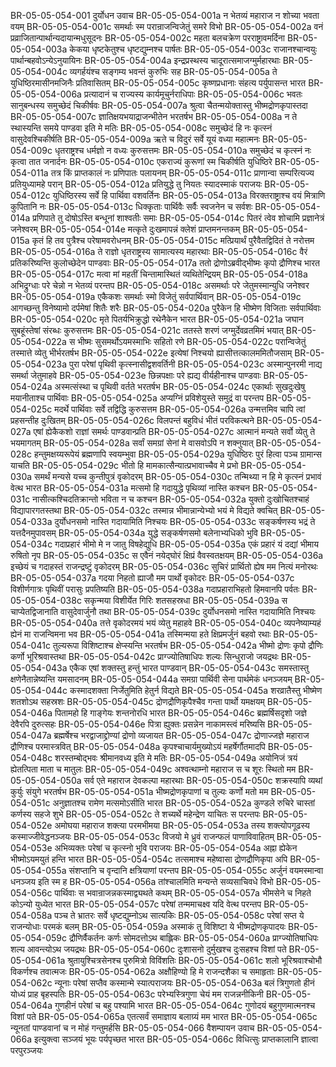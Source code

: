 BR-05-05-054-001	दुर्योधन उवाच
BR-05-05-054-001a	न भेतव्यं महाराज न शोच्या भवता वयम्
BR-05-05-054-001c	समर्थाः स्म परान्राजन्विजेतुं समरे विभो
BR-05-05-054-002a	वनं प्रव्राजितान्पार्थान्यदायान्मधुसूदनः
BR-05-05-054-002c	महता बलचक्रेण परराष्ट्रावमर्दिना
BR-05-05-054-003a	केकया धृष्टकेतुश्च धृष्टद्युम्नश्च पार्षतः
BR-05-05-054-003c	राजानश्चान्वयुः पार्थान्बहवोऽन्येऽनुयायिनः
BR-05-05-054-004a	इन्द्रप्रस्थस्य चादूरात्समाजग्मुर्महारथाः
BR-05-05-054-004c	व्यगर्हयंश्च सङ्गम्य भवन्तं कुरुभिः सह
BR-05-05-054-005a	ते युधिष्ठिरमासीनमजिनैः प्रतिवासितम्
BR-05-05-054-005c	कृष्णप्रधानाः संहत्य पर्युपासन्त भारत
BR-05-05-054-006a	प्रत्यादानं च राज्यस्य कार्यमूचुर्नराधिपाः
BR-05-05-054-006c	भवतः सानुबन्धस्य समुच्छेदं चिकीर्षवः
BR-05-05-054-007a	श्रुत्वा चैतन्मयोक्तास्तु भीष्मद्रोणकृपास्तदा
BR-05-05-054-007c	ज्ञातिक्षयभयाद्राजन्भीतेन भरतर्षभ
BR-05-05-054-008a	न ते स्थास्यन्ति समये पाण्डवा इति मे मतिः
BR-05-05-054-008c	समुच्छेदं हि नः कृत्स्नं वासुदेवश्चिकीर्षति
BR-05-05-054-009a	ऋते च विदुरं सर्वे यूयं वध्या महात्मनः
BR-05-05-054-009c	धृतराष्ट्रश्च धर्मज्ञो न वध्यः कुरुसत्तमः
BR-05-05-054-010a	समुच्छेदं च कृत्स्नं नः कृत्वा तात जनार्दनः
BR-05-05-054-010c	एकराज्यं कुरूणां स्म चिकीर्षति युधिष्ठिरे
BR-05-05-054-011a	तत्र किं प्राप्तकालं नः प्रणिपातः पलायनम्
BR-05-05-054-011c	प्राणान्वा सम्परित्यज्य प्रतियुध्यामहे परान्
BR-05-05-054-012a	प्रतियुद्धे तु नियतः स्यादस्माकं पराजयः
BR-05-05-054-012c	युधिष्ठिरस्य सर्वे हि पार्थिवा वशवर्तिनः
BR-05-05-054-013a	विरक्तराष्ट्राश्च वयं मित्राणि कुपितानि नः
BR-05-05-054-013c	धिक्कृताः पार्थिवैः सर्वैः स्वजनेन च सर्वशः
BR-05-05-054-014a	प्रणिपाते तु दोषोऽस्ति बन्धूनां शाश्वतीः समाः
BR-05-05-054-014c	पितरं त्वेव शोचामि प्रज्ञानेत्रं जनेश्वरम्
BR-05-05-054-014e	मत्कृते दुःखमापन्नं क्लेशं प्राप्तमनन्तकम्
BR-05-05-054-015a	कृतं हि तव पुत्रैश्च परेषामवरोधनम्
BR-05-05-054-015c	मत्प्रियार्थं पुरैवैतद्विदितं ते नरोत्तम
BR-05-05-054-016a	ते राज्ञो धृतराष्ट्रस्य सामात्यस्य महारथाः
BR-05-05-054-016c	वैरं प्रतिकरिष्यन्ति कुलोच्छेदेन पाण्डवाः
BR-05-05-054-017a	ततो द्रोणोऽब्रवीद्भीष्मः कृपो द्रौणिश्च भारत
BR-05-05-054-017c	मत्वा मां महतीं चिन्तामास्थितं व्यथितेन्द्रियम्
BR-05-05-054-018a	अभिद्रुग्धाः परे चेन्नो न भेतव्यं परन्तप
BR-05-05-054-018c	असमर्थाः परे जेतुमस्मान्युधि जनेश्वर
BR-05-05-054-019a	एकैकशः समर्थाः स्मो विजेतुं सर्वपार्थिवान्
BR-05-05-054-019c	आगच्छन्तु विनेष्यामो दर्पमेषां शितैः शरैः
BR-05-05-054-020a	पुरैकेन हि भीष्मेण विजिताः सर्वपार्थिवाः
BR-05-05-054-020c	मृते पितर्यभिक्रुद्धो रथेनैकेन भारत
BR-05-05-054-021a	जघान सुबहूंस्तेषां संरब्धः कुरुसत्तमः
BR-05-05-054-021c	ततस्ते शरणं जग्मुर्देवव्रतमिमं भयात्
BR-05-05-054-022a	स भीष्मः सुसमर्थोऽयमस्माभिः सहितो रणे
BR-05-05-054-022c	परान्विजेतुं तस्मात्ते व्येतु भीर्भरतर्षभ
BR-05-05-054-022e	इत्येषां निश्चयो ह्यासीत्तत्कालममितौजसाम्
BR-05-05-054-023a	पुरा परेषां पृथिवी कृत्स्नासीद्वशवर्तिनी
BR-05-05-054-023c	अस्मान्पुनरमी नाद्य समर्था जेतुमाहवे
BR-05-05-054-023e	छिन्नपक्षाः परे ह्यद्य वीर्यहीनाश्च पाण्डवाः
BR-05-05-054-024a	अस्मत्संस्था च पृथिवी वर्तते भरतर्षभ
BR-05-05-054-024c	एकार्थाः सुखदुःखेषु मयानीताश्च पार्थिवाः
BR-05-05-054-025a	अप्यग्निं प्रविशेयुस्ते समुद्रं वा परन्तप
BR-05-05-054-025c	मदर्थे पार्थिवाः सर्वे तद्विद्धि कुरुसत्तम
BR-05-05-054-026a	उन्मत्तमिव चापि त्वां प्रहसन्तीह दुःखितम्
BR-05-05-054-026c	विलपन्तं बहुविधं भीतं परविकत्थने
BR-05-05-054-027a	एषां ह्येकैकशो राज्ञां समर्थः पाण्डवान्प्रति
BR-05-05-054-027c	आत्मानं मन्यते सर्वो व्येतु ते भयमागतम्
BR-05-05-054-028a	सर्वां समग्रां सेनां मे वासवोऽपि न शक्नुयात्
BR-05-05-054-028c	हन्तुमक्षय्यरूपेयं ब्रह्मणापि स्वयम्भुवा
BR-05-05-054-029a	युधिष्ठिरः पुरं हित्वा पञ्च ग्रामान्स याचति
BR-05-05-054-029c	भीतो हि मामकात्सैन्यात्प्रभावाच्चैव मे प्रभो
BR-05-05-054-030a	समर्थं मन्यसे यच्च कुन्तीपुत्रं वृकोदरम्
BR-05-05-054-030c	तन्मिथ्या न हि मे कृत्स्नं प्रभावं वेत्थ भारत
BR-05-05-054-031a	मत्समो हि गदायुद्धे पृथिव्यां नास्ति कश्चन
BR-05-05-054-031c	नासीत्कश्चिदतिक्रान्तो भविता न च कश्चन
BR-05-05-054-032a	युक्तो दुःखोचितश्चाहं विद्यापारगतस्तथा
BR-05-05-054-032c	तस्मान्न भीमान्नान्येभ्यो भयं मे विद्यते क्वचित्
BR-05-05-054-033a	दुर्योधनसमो नास्ति गदायामिति निश्चयः
BR-05-05-054-033c	सङ्कर्षणस्य भद्रं ते यत्तदैनमुपावसम्
BR-05-05-054-034a	युद्धे सङ्कर्षणसमो बलेनाभ्यधिको भुवि
BR-05-05-054-034c	गदाप्रहारं भीमो मे न जातु विषहेद्युधि
BR-05-05-054-035a	एकं प्रहारं यं दद्यां भीमाय रुषितो नृप
BR-05-05-054-035c	स एवैनं नयेद्घोरं क्षिप्रं वैवस्वतक्षयम्
BR-05-05-054-036a	इच्छेयं च गदाहस्तं राजन्द्रष्टुं वृकोदरम्
BR-05-05-054-036c	सुचिरं प्रार्थितो ह्येष मम नित्यं मनोरथः
BR-05-05-054-037a	गदया निहतो ह्याजौ मम पार्थो वृकोदरः
BR-05-05-054-037c	विशीर्णगात्रः पृथिवीं परासुः प्रपतिष्यति
BR-05-05-054-038a	गदाप्रहाराभिहतो हिमवानपि पर्वतः
BR-05-05-054-038c	सकृन्मया विशीर्येत गिरिः शतसहस्रधा
BR-05-05-054-039a	स चाप्येतद्विजानाति वासुदेवार्जुनौ तथा
BR-05-05-054-039c	दुर्योधनसमो नास्ति गदायामिति निश्चयः
BR-05-05-054-040a	तत्ते वृकोदरमयं भयं व्येतु महाहवे
BR-05-05-054-040c	व्यपनेष्याम्यहं ह्येनं मा राजन्विमना भव
BR-05-05-054-041a	तस्मिन्मया हते क्षिप्रमर्जुनं बहवो रथाः
BR-05-05-054-041c	तुल्यरूपा विशिष्टाश्च क्षेप्स्यन्ति भरतर्षभ
BR-05-05-054-042a	भीष्मो द्रोणः कृपो द्रौणिः कर्णो भूरिश्रवास्तथा
BR-05-05-054-042c	प्राग्ज्योतिषाधिपः शल्यः सिन्धुराजो जयद्रथः
BR-05-05-054-043a	एकैक एषां शक्तस्तु हन्तुं भारत पाण्डवान्
BR-05-05-054-043c	समस्तास्तु क्षणेनैतान्नेष्यन्ति यमसादनम्
BR-05-05-054-044a	समग्रा पार्थिवी सेना पार्थमेकं धनञ्जयम्
BR-05-05-054-044c	कस्मादशक्ता निर्जेतुमिति हेतुर्न विद्यते
BR-05-05-054-045a	शरव्रातैस्तु भीष्मेण शतशोऽथ सहस्रशः
BR-05-05-054-045c	द्रोणद्रौणिकृपैश्चैव गन्ता पार्थो यमक्षयम्
BR-05-05-054-046a	पितामहो हि गाङ्गेयः शन्तनोरधि भारत
BR-05-05-054-046c	ब्रह्मर्षिसदृशो जज्ञे देवैरपि दुरुत्सहः
BR-05-05-054-046e	पित्रा ह्युक्तः प्रसन्नेन नाकामस्त्वं मरिष्यसि
BR-05-05-054-047a	ब्रह्मर्षेश्च भरद्वाजाद्द्रोण्यां द्रोणो व्यजायत
BR-05-05-054-047c	द्रोणाज्जज्ञे महाराज द्रौणिश्च परमास्त्रवित्
BR-05-05-054-048a	कृपश्चाचार्यमुख्योऽयं महर्षेर्गौतमादपि
BR-05-05-054-048c	शरस्तम्बोद्भवः श्रीमानवध्य इति मे मतिः
BR-05-05-054-049a	अयोनिजं त्रयं ह्येतत्पिता माता च मातुलः
BR-05-05-054-049c	अश्वत्थाम्नो महाराज स च शूरः स्थितो मम
BR-05-05-054-050a	सर्व एते महाराज देवकल्पा महारथाः
BR-05-05-054-050c	शक्रस्यापि व्यथां कुर्युः संयुगे भरतर्षभ
BR-05-05-054-051a	भीष्मद्रोणकृपाणां च तुल्यः कर्णो मतो मम
BR-05-05-054-051c	अनुज्ञातश्च रामेण मत्समोऽसीति भारत
BR-05-05-054-052a	कुण्डले रुचिरे चास्तां कर्णस्य सहजे शुभे
BR-05-05-054-052c	ते शच्यर्थे महेन्द्रेण याचितः स परन्तपः
BR-05-05-054-052e	अमोघया महाराज शक्त्या परमभीमया
BR-05-05-054-053a	तस्य शक्त्योपगूढस्य कस्माज्जीवेद्धनञ्जयः
BR-05-05-054-053c	विजयो मे ध्रुवं राजन्फलं पाणाविवाहितम्
BR-05-05-054-053e	अभिव्यक्तः परेषां च कृत्स्नो भुवि पराजयः
BR-05-05-054-054a	अह्ना ह्येकेन भीष्मोऽयमयुतं हन्ति भारत
BR-05-05-054-054c	तत्समाश्च महेष्वासा द्रोणद्रौणिकृपा अपि
BR-05-05-054-055a	संशप्तानि च वृन्दानि क्षत्रियाणां परन्तप
BR-05-05-054-055c	अर्जुनं वयमस्मान्वा धनञ्जय इति स्म ह
BR-05-05-054-056a	तांश्चालमिति मन्यन्ते सव्यसाचिवधे विभो
BR-05-05-054-056c	पार्थिवाः स भवान्राजन्नकस्माद्व्यथते कथम्
BR-05-05-054-057a	भीमसेने च निहते कोऽन्यो युध्येत भारत
BR-05-05-054-057c	परेषां तन्ममाचक्ष्व यदि वेत्थ परन्तप
BR-05-05-054-058a	पञ्च ते भ्रातरः सर्वे धृष्टद्युम्नोऽथ सात्यकिः
BR-05-05-054-058c	परेषां सप्त ये राजन्योधाः परमकं बलम्
BR-05-05-054-059a	अस्माकं तु विशिष्टा ये भीष्मद्रोणकृपादयः
BR-05-05-054-059c	द्रौणिर्वैकर्तनः कर्णः सोमदत्तोऽथ बाह्लिकः
BR-05-05-054-060a	प्राग्ज्योतिषाधिपः शल्य आवन्त्योऽथ जयद्रथः
BR-05-05-054-060c	दुःशासनो दुर्मुखश्च दुःसहश्च विशां पते
BR-05-05-054-061a	श्रुतायुश्चित्रसेनश्च पुरुमित्रो विविंशतिः
BR-05-05-054-061c	शलो भूरिश्रवाश्चोभौ विकर्णश्च तवात्मजः
BR-05-05-054-062a	अक्षौहिण्यो हि मे राजन्दशैका च समाहृताः
BR-05-05-054-062c	न्यूनाः परेषां सप्तैव कस्मान्मे स्यात्पराजयः
BR-05-05-054-063a	बलं त्रिगुणतो हीनं योध्यं प्राह बृहस्पतिः
BR-05-05-054-063c	परेभ्यस्त्रिगुणा चेयं मम राजन्ननीकिनी
BR-05-05-054-064a	गुणहीनं परेषां च बहु पश्यामि भारत
BR-05-05-054-064c	गुणोदयं बहुगुणमात्मनश्च विशां पते
BR-05-05-054-065a	एतत्सर्वं समाज्ञाय बलाग्र्यं मम भारत
BR-05-05-054-065c	न्यूनतां पाण्डवानां च न मोहं गन्तुमर्हसि
BR-05-05-054-066	वैशम्पायन उवाच
BR-05-05-054-066a	इत्युक्त्वा सञ्जयं भूयः पर्यपृच्छत भारत
BR-05-05-054-066c	विधित्सुः प्राप्तकालानि ज्ञात्वा परपुरञ्जयः
